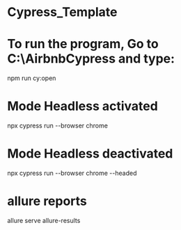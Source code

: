 # Cypress_Template
# To run the program, Go to C:\AirbnbCypress and type: 
npm run cy:open

# Mode Headless activated
npx cypress run --browser chrome

# Mode Headless deactivated
npx cypress run --browser chrome --headed

# allure reports
allure serve allure-results


